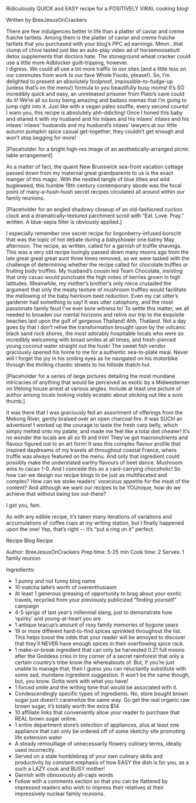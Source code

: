 Ridiculously QUICK and EASY recipe for a POSITIVELY VIRAL cooking blog!

Written by BreeJesusOnCrackers

There are few indulgences better in life than a platter of caviar and creme fraiche tartlets. Among them is the platter of caviar and creme fraiche tartlets that you purchased with your blog’s PPC ad earnings.  Mmm...that clump of chive tasted just like an auto-play video ad of horsemoosebutt detox supplements that doctors hate. The stoneground wheat cracker could use a little more Adblocker guilt-tripping, however.  
I digress.  We could all use a bit more traffic to our sites (and a little less on our commutes from work to our fave Whole Foods, please!).  So, I’m delighted to present an absolutely foolproof, impossible-to-fudge-up (unless that’s on the menu!) formula to you beautifully busy moms!  It’s SO incredibly quick and easy, an unreleased prisoner from Plato’s cave could do it!
We’re all so busy being amazing and badass mamas that I’m going to jump right into it.  Just like with a vegan paleo souffle, every second counts!  I warn you, this recipe is absolutely ahh-ddicting!  Once I honed this baby and shared it with my husband and his inlaws and his inlaws’ inlaws and his inlaws’ inlaws’ husbands and my husband’s inlaws’ lawyers at our little autumn pumpkin spice casual get-together, they couldn’t get enough and won’t stop begging for more!

[Placeholder for a bright high-res image of an aesthetically-arranged picnic table arrangement]

As a matter of fact, the quaint New Brunswick sea-front vacation cottage passed down from my maternal great grandparents to us is the exact manger of this magic. With the nestled tangle of blue lillies and wild bugleweed, this humble 19th century contemporary abode was the focal point of many-a-hush-hush secret recipes circulated all around within our family reunions.

[Placeholder for an angled shadowy closeup of an old-fashioned cuckoo clock and a dramatically-textured parchment scroll with “Eat. Love. Pray.” written.  A blue-sepia filter is obviously applied.]

I especially remember one secret recipe for lingonberry-infused borscht that was the topic of hot debate during a babyshower one balmy May afternoon.  The recipe, as written, called for a garnish of truffle shavings.  This was a very old recipe lovingly passed down many moons ago from the late great great great aunt three times removed, so we were tasked with the challenge of determining whether the recipe called for chocolate truffles or fruiting body truffles.  My husband’s cousin led Team Chocolate, insisting that only cacao would punctuate the high notes of berries grown in high latitudes.  Meanwhile, my mother’s brother’s only niece crusaded the argument that only the meaty texture of mushroom truffles would facilitate the mellowing of the baby heirloom beet reduction.  Even my cat sitter’s gardener had something to say!  It was utter catophony, and the most passionate family feud I’ve ever bore witness to!  To settle this matter, we all needed to broaden our mental horizons and relive our trip to the exquisite beaches laid upon the gulf of gorgeous Thailand!
Ahh, Thailand.  Not a day goes by that I don’t relive the transformation brought upon by the volcanic black sand rock shores, the most adorably hospitable locals who were so incredibly welcoming with broad smiles at all times, and fresh-pierced young coconut water straight out the husk!  The sweet fish vendor graciously opened his home to me for a authentic sea-to-plate meal.  Never will I forget the joy in his smiling eyes as he navigated on his motorbike through the thrilling chaotic streets to his hillside thatch hut.

[Placeholder for a series of large pictures detailing the most mundane intricacies of anything that would be perceived as exotic by a Midwesterner on lifelong house arrest at various angles. Include at least one picture of author among locals looking visibly ecstatic about sticking out like a sore thumb.]

It was there that I was graciously fed an assortment of offerings from the Mekong River, gently braised over an open charcoal fire.  It was SUCH an adventure!  I worked up the courage to taste the fresh carp belly, which simply melted onto my palate, and made me feel like a total diet cheater!  It’s no wonder the locals are all so fit and trim!  They’ve got macronutrients and flavour figured out to an art form!
It was this complex flavour profile that inspired daydreams of my travels all throughout coastal France, where truffle was always featured on the menu.  And only that ingredient could possibly make the understated earthy flavours of beet dance.  Mushroom wins to cacao 1-0.  And I concede this as a card-carrying chocoholic! 
So how can we design our recipe blogs to be just as multifaceted and complex?  How can we stoke readers’ voracious appetite for the meat of the content?  And although we want our recipes to be YOUnique, how do we achieve that without being too out-there?

I got you, fam.

As with any edible recipe, it’s taken many iterations of variations and accumulations of coffee cups at my writing station, but I finally happened upon the one!  Yep, that’s right -- it’s “put a ring on it” perfect.

Recipe Blog Recipe

Author: BreeJesusOnCrackers
Prep time: 5-25 min
Cook time: 2
Serves: 1 family reunion

Ingredients:
- 1 punny and not funny blog name
- 10 matcha latte’s worth of overenthusiasm
- At least 1 generous greasing of opportunity to brag about your exotic travels, recycled from your previously publicized “finding yourself” campaign
- 4-5 sprigs of last year’s millennial slang, just to demonstrate how ‘quirky’ and young-at-heart you are
- 1 antique teacup’s amount of rosy family memories of bygone years
- 19 or more different hard-to-find spices sprinkled throughout the list. This helps boost the odds that your reader will be annoyed to discover that they’ll NEVER have enough spices in their overflowing spice rack.
- 1 make-or-break ingredient that can only be harvested 0.21 full moons after the Goddess cries in tiny corner of a secret rainforest that only a certain country’s tribe know the whereabouts of.  But, if you’re just unable to manage that, then I guess you can reluctantly substitute with some sad, mundane ingredient suggestion. It won’t be the same though, but, you know. Gotta work with what you have!
- 1 forced smile and the writing tone that would be associated with it.
- Condescendingly specific types of ingredients. No, store bought brown sugar just doesn’t caramelize the same way.  Go get the real organic raw brown sugar, it’s totally worth the extra $14
- 10 affiliate links that conveniently allow your reader to purchase that REAL brown sugar online.
- 1 entire department store’s selection of appliances, plus at least one appliance that can only be ordered off of some sketchy site promoting life extension water
- A steady remouillage of unnecessarily flowery culinary terms, ideally used incorrectly.
- Served on a stale humblebrag of your own culinary skills and productivity by constant emphasis of how EASY the dish is for you, as a such a LAZY cook and BUSY mother!
- Garnish with obnoxiously all-caps words
- Follow with a comments section so that you can be flattered by impressed readers who wish to impress their relatives at their impressively nuclear family reunions.

